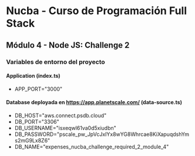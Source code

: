 # Nucba - Curso de Programación Full Stack

## Módulo 4 - Node JS: Challenge 2

### Variables de entorno del proyecto

#### Application (index.ts)

- APP_PORT="3000"

#### Database deployada en https://app.planetscale.com/ (data-source.ts)

- DB_HOST="aws.connect.psdb.cloud"
- DB_PORT="3306"
- DB_USERNAME="isxeqwl61va0d5xiudbn"
- DB_PASSWORD="pscale_pw_JpVcJxIYx8wYG8Whrcae8KiXapuqdshYms2mG9Lx8Z6"
- DB_NAME="expenses_nucba_challenge_required_2_module_4"

